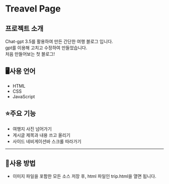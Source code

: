 # Treavel Page

## 프로젝트 소개
Chat-gpt 3.5를 활용하여 만든 간단한 여행 블로그 입니다.
<br>
gpt를 이용해 고치고 수정하여 만들었습니다.
<br>
처음 만들어보는 첫 블로그!

## 🖥️사용 언어
* HTML
* CSS
* JavaScript

## ⭐주요 기능
* 여행지 사진 넘어가기
* 게시글 제목과 내용 쓰고 올리기
* 사이드 네비게이션바 스크롤 따라가기

* * *
## 📃사용 방법
* 이미지 파일을 포함한 모든 소스 저장 후, html 파일인 trip.html을 열면 됩니다.

